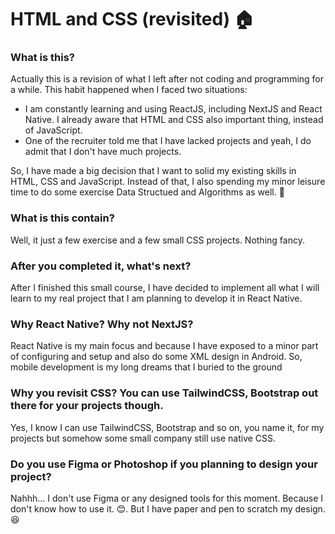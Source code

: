 # HTML and CSS (revisited) 🏠

### What is this?

Actually this is a revision of what I left after not coding and programming for a while. This habit happened when I faced two situations:

- I am constantly learning and using ReactJS, including NextJS and React Native. I already aware that HTML and CSS also important thing, instead of JavaScript.
- One of the recruiter told me that I have lacked projects and yeah, I do admit that I don't have much projects.

So, I have made a big decision that I want to solid my existing skills in HTML, CSS and JavaScript. Instead of that, I also spending my minor leisure time to do some exercise Data Structued and Algorithms as well. 💯

### What is this contain?

Well, it just a few exercise and a few small CSS projects. Nothing fancy.

### After you completed it, what's next?

After I finished this small course, I have decided to implement all what I will learn to my real project that I am planning to develop it in React Native.

### Why React Native? Why not NextJS?

React Native is my main focus and because I have exposed to a minor part of configuring and setup and also do some XML design in Android. So, mobile development is my long dreams that I buried to the ground

### Why you revisit CSS? You can use TailwindCSS, Bootstrap out there for your projects though.

Yes, I know I can use TailwindCSS, Bootstrap and so on, you name it, for my projects but somehow some small company still use native CSS.

### Do you use Figma or Photoshop if you planning to design your project?

Nahhh... I don't use Figma or any designed tools for this moment. Because I don't know how to use it. 😊. But I have paper and pen to scratch my design. 😆
